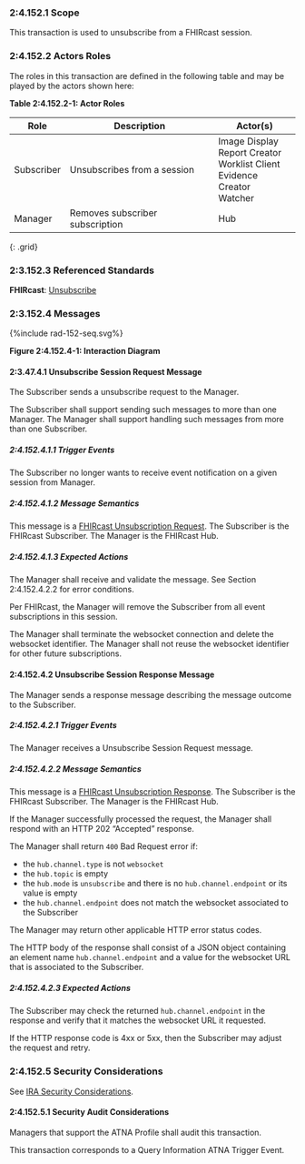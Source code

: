 ### 2:4.152.1 Scope

This transaction is used to unsubscribe from a FHIRcast session.

### 2:4.152.2 Actors Roles

The roles in this transaction are defined in the following table and may be played by the actors shown here:

**Table 2:4.152.2-1: Actor Roles**

| Role | Description | Actor(s) |
|------|-------------|----------|
| Subscriber | Unsubscribes from a session | Image Display<br>Report Creator<br>Worklist Client<br>Evidence Creator<br>Watcher |
| Manager | Removes subscriber subscription | Hub |
{: .grid}

### 2:3.152.3 Referenced Standards

**FHIRcast**: [Unsubscribe](https://build.fhir.org/ig/HL7/fhircast-docs/2-4-Subscribing.html#unsubscribe)

### 2:3.152.4 Messages

<div>
{%include rad-152-seq.svg%}
</div>

<div style="clear: left"/>

**Figure 2:4.152.4-1: Interaction Diagram**

#### 2:3.47.4.1 Unsubscribe Session Request Message

The Subscriber sends a unsubscribe request to the Manager.

The Subscriber shall support sending such messages to more than one Manager. The Manager shall support handling such messages from more than one Subscriber. 

##### 2:4.152.4.1.1 Trigger Events

The Subscriber no longer wants to receive event notification on a given session from Manager.

##### 2:4.152.4.1.2 Message Semantics

This message is a [FHIRcast Unsubscription Request](https://build.fhir.org/ig/HL7/fhircast-docs/2-4-Subscribing.html#unsubscribe). The Subscriber is the FHIRcast Subscriber. The Manager is the FHIRcast Hub.

##### 2:4.152.4.1.3 Expected Actions

The Manager shall receive and validate the message. See Section 2:4.152.4.2.2 for error conditions.

Per FHIRcast, the Manager will remove the Subscriber from all event subscriptions in this session.

The Manager shall terminate the websocket connection and delete the websocket identifier. The Manager shall not reuse the websocket identifier for other future subscriptions.

#### 2:4.152.4.2 Unsubscribe Session Response Message

The Manager sends a response message describing the message outcome to the Subscriber.

##### 2:4.152.4.2.1 Trigger Events

The Manager receives a Unsubscribe Session Request message.

##### 2:4.152.4.2.2 Message Semantics

This message is a [FHIRcast Unsubscription Response](https://build.fhir.org/ig/HL7/fhircast-docs/2-4-Subscribing.html#unsubscribe). The Subscriber is the FHIRcast Subscriber. The Manager is the FHIRcast Hub.

If the Manager successfully processed the request, the Manager shall respond with an HTTP 202 “Accepted” response.

The Manager shall return `400` Bad Request error if:
- the `hub.channel.type` is not `websocket`
- the `hub.topic` is empty
- the `hub.mode` is `unsubscribe` and there is no `hub.channel.endpoint` or its value is empty
- the `hub.channel.endpoint` does not match the websocket associated to the Subscriber

The Manager may return other applicable HTTP error status codes.

The HTTP body of the response shall consist of a JSON object containing an element name `hub.channel.endpoint` and a value for the websocket URL that is associated to the Subscriber.

##### 2:4.152.4.2.3 Expected Actions

The Subscriber may check the returned `hub.channel.endpoint` in the response and verify that it matches the websocket URL it requested.

If the HTTP response code is 4xx or 5xx, then the Subscriber may adjust the request and retry.

### 2:4.152.5 Security Considerations

See [IRA Security Considerations](volume-1.html#1535-ira-security-considerations).

#### 2:4.152.5.1 Security Audit Considerations

Managers that support the ATNA Profile shall audit this transaction.

This transaction corresponds to a Query Information ATNA Trigger Event.
